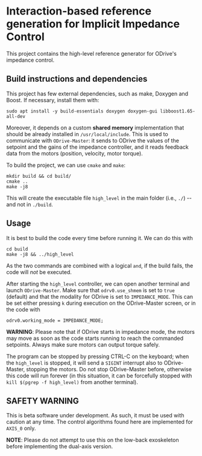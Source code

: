 # Interaction-based reference generation for Implicit Impedance Control

This project contains the high-level reference generator for ODrive's impedance control.

## Build instructions and dependencies

This project has few external dependencies, such as make, Doxygen and Boost. If necessary, install them with:

    sudo apt install -y build-essentials doxygen doxygen-gui libboost1.65-all-dev

Moreover, it depends on a custom **shared memory** implementation that should be already installed in `/usr/local/include`. This is used to communicate with `ODrive-Master`: it sends to ODrive the values of the setpoint and the gains of the impedance controller, and it reads feedback data from the motors (position, velocity, motor torque).

To build the project, we can use `cmake` and `make`:

    mkdir build && cd build/
    cmake ..
    make -j8

This will create the executable file `high_level` in the main folder (i.e., `./`) -- and not in `./build`.

## Usage

It is best to build the code every time before running it. We can do this with

    cd build
    make -j8 && ../high_level

As the two commands are combined with a logical `and`, if the build fails, the code will *not* be executed. 

After starting the `high_level` controller, we can open another terminal and launch `ODrive-Master`. Make sure that `odrv0.use_shmem` is set to `true` (default) and that the modality for ODrive is set to `IMPEDANCE_MODE`. This can be set either pressing `k` during execution on the ODrive-Master screen, or in the code with

    odrv0.working_mode = IMPEDANCE_MODE;

**WARNING**: Please note that if ODrive starts in impedance mode, the motors may move as soon as the code starts running to reach the commanded setpoints. Always make sure motors can output torque safely.

The program can be stopped by pressing CTRL-C on the keyboard; when the `high_level` is stopped, it will send a `SIGINT` interrupt also to ODrive-Master, stopping the motors. Do not stop ODrive-Master before, otherwise this code will run forever (in this situation, it can be forcefully stopped with `kill $(pgrep -f high_level)` from another terminal).

## SAFETY WARNING

This is beta software under development. As such, it must be used with caution at any time. The control algorithms found here are implemented for `AXIS_0` only. 

**NOTE**: Please do not attempt to use this on the low-back exoskeleton before implementing the dual-axis version.